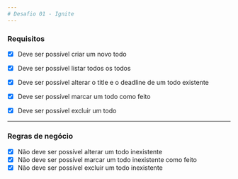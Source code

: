 ```yaml
---
# Desafio 01 - Ignite
---
```


### Requisitos

* [x] Deve ser possível criar um novo todo
* [x] Deve ser possível listar todos os todos
* [x] Deve ser possível alterar o title e o deadline de um todo existente
* [x] Deve ser possível marcar um todo como feito
* [x] Deve ser possível excluir um todo



------

### Regras de negócio

* [x] Não deve ser possível alterar um todo inexistente
* [x] Não deve ser possível marcar um todo inexistente como feito
* [x] Não deve ser possível excluir um todo inexistente